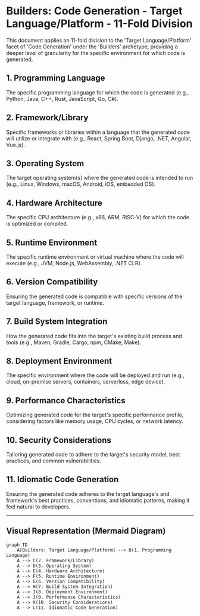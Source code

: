 # Builders: Code Generation - Target Language/Platform - 11-Fold Division

This document applies an 11-fold division to the 'Target Language/Platform' facet of 'Code Generation' under the 'Builders' archetype, providing a deeper level of granularity for the specific environment for which code is generated.

## 1. Programming Language

The specific programming language for which the code is generated (e.g., Python, Java, C++, Rust, JavaScript, Go, C#).

## 2. Framework/Library

Specific frameworks or libraries within a language that the generated code will utilize or integrate with (e.g., React, Spring Boot, Django, .NET, Angular, Vue.js).

## 3. Operating System

The target operating system(s) where the generated code is intended to run (e.g., Linux, Windows, macOS, Android, iOS, embedded OS).

## 4. Hardware Architecture

The specific CPU architecture (e.g., x86, ARM, RISC-V) for which the code is optimized or compiled.

## 5. Runtime Environment

The specific runtime environment or virtual machine where the code will execute (e.g., JVM, Node.js, WebAssembly, .NET CLR).

## 6. Version Compatibility

Ensuring the generated code is compatible with specific versions of the target language, framework, or runtime.

## 7. Build System Integration

How the generated code fits into the target's existing build process and tools (e.g., Maven, Gradle, Cargo, npm, CMake, Make).

## 8. Deployment Environment

The specific environment where the code will be deployed and run (e.g., cloud, on-premise servers, containers, serverless, edge device).

## 9. Performance Characteristics

Optimizing generated code for the target's specific performance profile, considering factors like memory usage, CPU cycles, or network latency.

## 10. Security Considerations

Tailoring generated code to adhere to the target's security model, best practices, and common vulnerabilities.

## 11. Idiomatic Code Generation

Ensuring the generated code adheres to the target language's and framework's best practices, conventions, and idiomatic patterns, making it feel natural to developers.

---

## Visual Representation (Mermaid Diagram)

```mermaid
graph TD
    A[Builders: Target Language/Platform] --> B(1. Programming Language)
    A --> C(2. Framework/Library)
    A --> D(3. Operating System)
    A --> E(4. Hardware Architecture)
    A --> F(5. Runtime Environment)
    A --> G(6. Version Compatibility)
    A --> H(7. Build System Integration)
    A --> I(8. Deployment Environment)
    A --> J(9. Performance Characteristics)
    A --> K(10. Security Considerations)
    A --> L(11. Idiomatic Code Generation)
```
